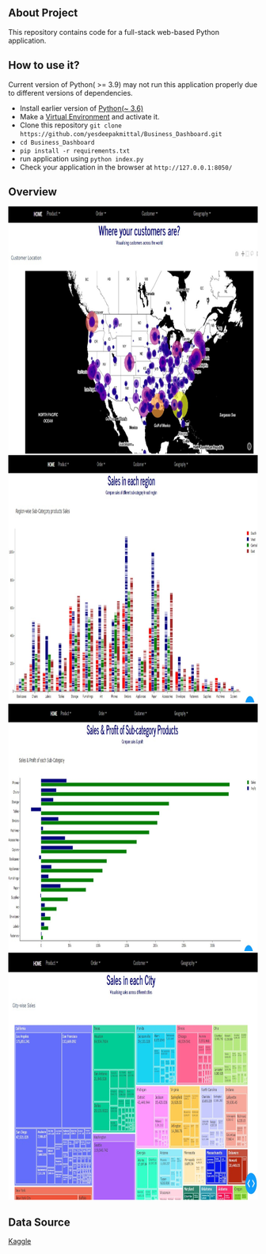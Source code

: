 ## About Project
This repository contains code for a full-stack web-based Python application.

## How to use it?
Current version of Python( >= 3.9) may not run this application properly due to different versions of dependencies. 
- Install earlier version of [Python(~ 3.6)](https://www.python.org/ftp/python/3.6.8/python-3.6.8-amd64.exe)
- Make a [Virtual Environment](https://gist.github.com/yesdeepakmittal/61494217c8be4a7e61524e27824943bd) and activate it.
- Clone this repository `git clone https://github.com/yesdeepakmittal/Business_Dashboard.git`
- `cd Business_Dashboard`
- `pip install -r requirements.txt`
- run application using `python index.py`
- Check your application in the browser at `http://127.0.0.1:8050/` 

## Overview

<div><img src="assets/map.jpg" alt="Heat Map" width="700" height="500"></div>
<div><img src="assets/regionwisesubcategory.jpg" alt="Heat Map" width="700" height="500"></div>
<div><img src="assets/sales.jpg" alt="Heat Map" width="700" height="500"></div>
<div><img src="assets/salescitywise.jpg" alt="Heat Map" width="700" height="500"></div>


## Data Source
[Kaggle](https://www.kaggle.com/juhi1994/superstore)
